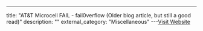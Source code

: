---
title: "AT&T Microcell FAIL - fail0verflow (Older blog article, but still a good read)"
description: ""
external_category: "Miscellaneous"
---[Visit Website](https://fail0verflow.com/blog/2012/microcell-fail/)

